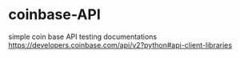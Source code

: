 # coinbase-API
simple coin base API testing
documentations  https://developers.coinbase.com/api/v2?python#api-client-libraries
